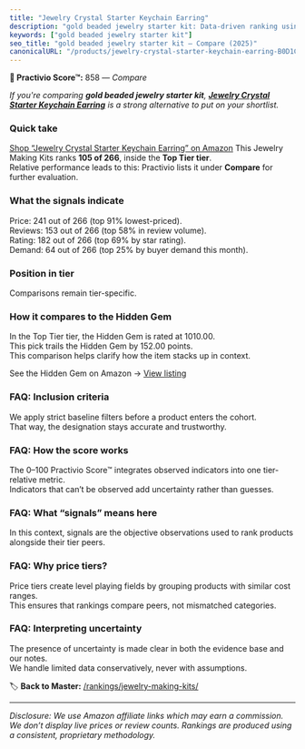 ```yaml
---
title: "Jewelry Crystal Starter Keychain Earring"
description: "gold beaded jewelry starter kit: Data-driven ranking using the Practivio Score™. Positioned by quality, value, demand, findability, momentum."
keywords: ["gold beaded jewelry starter kit"]
seo_title: "gold beaded jewelry starter kit — Compare (2025)"
canonicalURL: "/products/jewelry-crystal-starter-keychain-earring-B0D1C4B15H/"
---
```


**🛒 Practivio Score™:** 858 — _Compare_


*If you're comparing **gold beaded jewelry starter kit**, **[Jewelry Crystal Starter Keychain Earring](https://www.amazon.com/dp/B0D1C4B15H?tag=practivio-20)** is a strong alternative to put on your shortlist.*
### Quick take
[Shop “Jewelry Crystal Starter Keychain Earring” on Amazon](https://www.amazon.com/dp/B0D1C4B15H?tag=practivio-20)
This Jewelry Making Kits ranks **105 of 266**, inside the **Top Tier tier**.  
Relative performance leads to this: Practivio lists it under **Compare** for further evaluation.

### What the signals indicate
Price: 241 out of 266 (top 91% lowest-priced).  
Reviews: 153 out of 266 (top 58% in review volume).  
Rating: 182 out of 266 (top 69% by star rating).  
Demand: 64 out of 266 (top 25% by buyer demand this month).

### Position in tier
Comparisons remain tier-specific.

### How it compares to the Hidden Gem
In the Top Tier tier, the Hidden Gem is rated at 1010.00.  
This pick trails the Hidden Gem by 152.00 points.  
This comparison helps clarify how the item stacks up in context.  

See the Hidden Gem on Amazon → [View listing](https://www.amazon.com/dp/B00BOZ79UO?tag=practivio-20)

### FAQ: Inclusion criteria
We apply strict baseline filters before a product enters the cohort.  
That way, the designation stays accurate and trustworthy.

### FAQ: How the score works
The 0–100 Practivio Score™ integrates observed indicators into one tier-relative metric.  
Indicators that can’t be observed add uncertainty rather than guesses.

### FAQ: What “signals” means here
In this context, signals are the objective observations used to rank products alongside their tier peers.

### FAQ: Why price tiers?
Price tiers create level playing fields by grouping products with similar cost ranges.  
This ensures that rankings compare peers, not mismatched categories.

### FAQ: Interpreting uncertainty
The presence of uncertainty is made clear in both the evidence base and our notes.  
We handle limited data conservatively, never with assumptions.

<!-- Missing template for Compare/CompareWithinPriceClass -->


🏷️ **Back to Master:** [/rankings/jewelry-making-kits/](/rankings/jewelry-making-kits/)

---
_Disclosure: We use Amazon affiliate links which may earn a commission. We don’t display live prices or review counts. Rankings are produced using a consistent, proprietary methodology._
